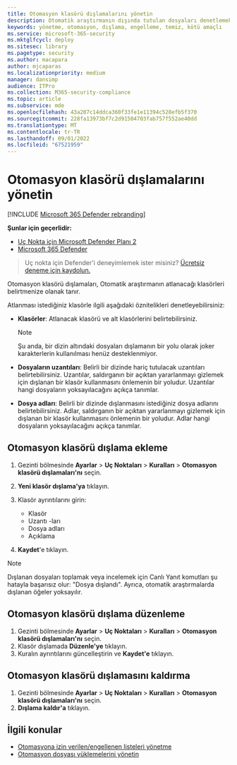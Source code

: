 ```yaml
---
title: Otomasyon klasörü dışlamalarını yönetin
description: Otomatik araştırmanın dışında tutulan dosyaları denetlemek için otomasyon klasörü dışlamaları ekleyin.
keywords: yönetme, otomasyon, dışlama, engelleme, temiz, kötü amaçlı
ms.service: microsoft-365-security
ms.mktglfcycl: deploy
ms.sitesec: library
ms.pagetype: security
ms.author: macapara
author: mjcaparas
ms.localizationpriority: medium
manager: dansimp
audience: ITPro
ms.collection: M365-security-compliance
ms.topic: article
ms.subservice: mde
ms.openlocfilehash: 43a207c14ddca360f33fe1e11394c528efb5f370
ms.sourcegitcommit: 228fa13973bf7c2d91504703fab757f552ae40dd
ms.translationtype: MT
ms.contentlocale: tr-TR
ms.lasthandoff: 09/01/2022
ms.locfileid: "67521959"
---
```

# <a name="manage-automation-folder-exclusions"></a>Otomasyon klasörü dışlamalarını yönetin

[!INCLUDE [Microsoft 365 Defender rebranding](../../includes/microsoft-defender.md)]


**Şunlar için geçerlidir:**
- [Uç Nokta için Microsoft Defender Planı 2](https://go.microsoft.com/fwlink/p/?linkid=2154037)
- [Microsoft 365 Defender](https://go.microsoft.com/fwlink/?linkid=2118804)

> Uç nokta için Defender'i deneyimlemek ister misiniz? [Ücretsiz deneme için kaydolun.](https://signup.microsoft.com/create-account/signup?products=7f379fee-c4f9-4278-b0a1-e4c8c2fcdf7e&ru=https://aka.ms/MDEp2OpenTrial?ocid=docs-wdatp-automationexclusionfolder-abovefoldlink)

Otomasyon klasörü dışlamaları, Otomatik araştırmanın atlanacağı klasörleri belirtmenize olanak tanır.

Atlanması istediğiniz klasörle ilgili aşağıdaki öznitelikleri denetleyebilirsiniz:

- **Klasörler**: Atlanacak klasörü ve alt klasörlerini belirtebilirsiniz.

  > [!NOTE]
  > Şu anda, bir dizin altındaki dosyaları dışlamanın bir yolu olarak joker karakterlerin kullanılması henüz desteklenmiyor.

- **Dosyaların uzantıları**: Belirli bir dizinde hariç tutulacak uzantıları belirtebilirsiniz. Uzantılar, saldırganın bir açıktan yararlanmayı gizlemek için dışlanan bir klasör kullanmasını önlemenin bir yoludur. Uzantılar hangi dosyaların yoksayılacağını açıkça tanımlar.

- **Dosya adları**: Belirli bir dizinde dışlanmasını istediğiniz dosya adlarını belirtebilirsiniz. Adlar, saldırganın bir açıktan yararlanmayı gizlemek için dışlanan bir klasör kullanmasını önlemenin bir yoludur. Adlar hangi dosyaların yoksayılacağını açıkça tanımlar.

## <a name="add-an-automation-folder-exclusion"></a>Otomasyon klasörü dışlama ekleme

1. Gezinti bölmesinde **Ayarlar** \> **Uç Noktaları** \> **Kuralları** \> **Otomasyon klasörü dışlamaları'nı** seçin.

2. **Yeni klasör dışlama'ya** tıklayın.

3. Klasör ayrıntılarını girin:

    - Klasör
    - Uzantı -ları
    - Dosya adları
    - Açıklama

4. **Kaydet**'e tıklayın.

> [!NOTE]
> Dışlanan dosyaları toplamak veya incelemek için Canlı Yanıt komutları şu hatayla başarısız olur: "Dosya dışlandı". Ayrıca, otomatik araştırmalarda dışlanan öğeler yoksayılır.

## <a name="edit-an-automation-folder-exclusion"></a>Otomasyon klasörü dışlama düzenleme

1. Gezinti bölmesinde **Ayarlar** \> **Uç Noktaları** \> **Kuralları** \> **Otomasyon klasörü dışlamaları'nı** seçin.
2. Klasör dışlamada **Düzenle'ye** tıklayın.
3. Kuralın ayrıntılarını güncelleştirin ve **Kaydet'e** tıklayın.

## <a name="remove-an-automation-folder-exclusion"></a>Otomasyon klasörü dışlamasını kaldırma

1. Gezinti bölmesinde **Ayarlar** \> **Uç Noktaları** \> **Kuralları** \> **Otomasyon klasörü dışlamaları'nı** seçin.
2. **Dışlama kaldır'a** tıklayın.

## <a name="related-topics"></a>İlgili konular

- [Otomasyona izin verilen/engellenen listeleri yönetme](manage-indicators.md)
- [Otomasyon dosyası yüklemelerini yönetin](manage-automation-file-uploads.md)
